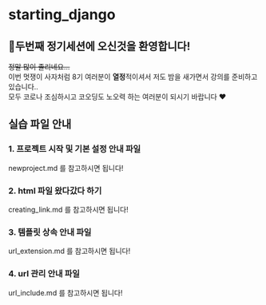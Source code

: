 # starting_django
## 🦁두번째 정기세션에 오신것을 환영합니다!  
~~정말 많이 졸리네요...~~  
이번 멋쟁이 사자처럼 8기 여러분이 **열정**적이셔서 저도 밤을 새가면서 강의를 준비하고 있습니다..  
모두 코로나 조심하시고 코오딩도 노오력 하는 여러분이 되시기 바랍니다 ❤️  

## 실습 파일 안내  
### 1. 프로젝트 시작 및 기본 설정 안내 파일  
newproject.md 를 참고하시면 됩니다!  
### 2. html 파일 왔다갔다 하기  
creating_link.md 를 참고하시면 됩니다!  
### 3. 템플릿 상속 안내 파일  
url_extension.md 를 참고하시면 됩니다!  
### 4. url 관리 안내 파일  
url_include.md 를 참고하시면 됩니다!  
